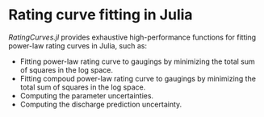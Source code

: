 

# Rating curve fitting in Julia

*RatingCurves.jl* provides exhaustive high-performance functions for fitting power-law rating curves in Julia, such as:
* Fitting power-law rating curve to gaugings by minimizing the total sum of squares in the log space.
* Fitting compoud power-law rating curve to gaugings by minimizing the total sum of squares in the log space.
* Computing the parameter uncertainties.
* Computing the discharge prediction uncertainty.
